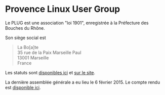 # Provence Linux User Group

Le PLUG est une association "loi 1901", enregistrée à la Préfecture des Bouches du Rhône.

Son siège social est

> La Bo[a]te  
> 35 rue de la Paix Marseille Paul  
> 13001 Marseille  
> France

Les statuts sont [disponibles ici](/statuts.md "statuts de l'association") et [sur le site](http://plugfr.org/association/statuts/).

La dernière assemblée générale a eu lieu le 6 février 2015. Le compte rendu est [disponible ici](/AG.2015-02-06.md "Compte-rendu d'Assemblée générale du 6 février 2015").